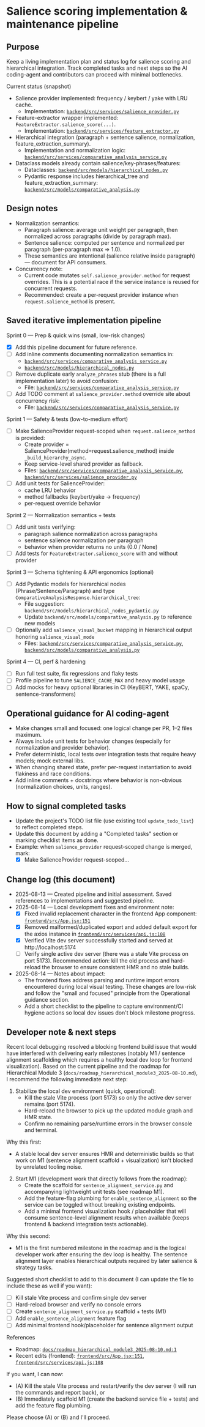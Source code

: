 Salience scoring implementation & maintenance pipeline
=====================================

Purpose
-------
Keep a living implementation plan and status log for salience scoring and hierarchical integration. Track completed tasks and next steps so the AI coding-agent and contributors can proceed with minimal bottlenecks.

Current status (snapshot)
- Salience provider implemented: frequency / keybert / yake with LRU cache.
  - Implementation: [`backend/src/services/salience_provider.py`](backend/src/services/salience_provider.py:84)
- Feature-extractor wrapper implemented: `FeatureExtractor.salience_score(...)`.
  - Implementation: [`backend/src/services/feature_extractor.py`](backend/src/services/feature_extractor.py:155)
- Hierarchical integration (paragraph + sentence salience, normalization, feature_extraction_summary).
  - Implementation and normalization logic: [`backend/src/services/comparative_analysis_service.py`](backend/src/services/comparative_analysis_service.py:706)
- Dataclass models already contain salience/key-phrases/features:
  - Dataclasses: [`backend/src/models/hierarchical_nodes.py`](backend/src/models/hierarchical_nodes.py:6)
  - Pydantic response includes hierarchical_tree and feature_extraction_summary: [`backend/src/models/comparative_analysis.py`](backend/src/models/comparative_analysis.py:148)

Design notes
------------
- Normalization semantics:
  - Paragraph salience: average unit weight per paragraph, then normalized across paragraphs (divide by paragraph max).
  - Sentence salience: computed per sentence and normalized per paragraph (per-paragraph max => 1.0).
  - These semantics are intentional (salience relative inside paragraph) — document for API consumers.
- Concurrency note:
  - Current code mutates `self.salience_provider.method` for request overrides. This is a potential race if the service instance is reused for concurrent requests.
  - Recommended: create a per-request provider instance when `request.salience_method` is present.

Saved iterative implementation pipeline
--------------------------------------
Sprint 0 — Prep & quick wins (small, low-risk changes)
- [x] Add this pipeline document for future reference.
- [ ] Add inline comments documenting normalization semantics in:
  - [`backend/src/services/comparative_analysis_service.py`](backend/src/services/comparative_analysis_service.py:706)
  - [`backend/src/models/hierarchical_nodes.py`](backend/src/models/hierarchical_nodes.py:69)
- [ ] Remove duplicate early `analyze_phrases` stub (there is a full implementation later) to avoid confusion:
  - File: [`backend/src/services/comparative_analysis_service.py`](backend/src/services/comparative_analysis_service.py:168)
- [ ] Add TODO comment at `salience_provider.method` override site about concurrency risk:
  - File: [`backend/src/services/comparative_analysis_service.py`](backend/src/services/comparative_analysis_service.py:733)

Sprint 1 — Safety & tests (low-to-medium effort)
- [ ] Make SalienceProvider request-scoped when `request.salience_method` is provided:
  - Create provider = SalienceProvider(method=request.salience_method) inside `_build_hierarchy_async`.
  - Keep service-level shared provider as fallback.
  - Files: [`backend/src/services/comparative_analysis_service.py`](backend/src/services/comparative_analysis_service.py:706), [`backend/src/services/salience_provider.py`](backend/src/services/salience_provider.py:84)
- [ ] Add unit tests for SalienceProvider:
  - cache LRU behavior
  - method fallbacks (keybert/yake -> frequency)
  - per-request override behavior

Sprint 2 — Normalization semantics + tests
- [ ] Add unit tests verifying:
  - paragraph salience normalization across paragraphs
  - sentence salience normalization per paragraph
  - behavior when provider returns no units (0.0 / None)
- [ ] Add tests for `FeatureExtractor.salience_score` with and without provider

Sprint 3 — Schema tightening & API ergonomics (optional)
- [ ] Add Pydantic models for hierarchical nodes (Phrase/Sentence/Paragraph) and type `ComparativeAnalysisResponse.hierarchical_tree`:
  - File suggestion: `backend/src/models/hierarchical_nodes_pydantic.py`
  - Update `backend/src/models/comparative_analysis.py` to reference new models
- [ ] Optionally add `salience_visual_bucket` mapping in hierarchical output honoring `salience_visual_mode`
  - Files: [`backend/src/services/comparative_analysis_service.py`](backend/src/services/comparative_analysis_service.py:706),
    [`backend/src/models/comparative_analysis.py`](backend/src/models/comparative_analysis.py:39)

Sprint 4 — CI, perf & hardening
- [ ] Run full test suite, fix regressions and flaky tests
- [ ] Profile pipeline to tune `SALIENCE_CACHE_MAX` and heavy model usage
- [ ] Add mocks for heavy optional libraries in CI (KeyBERT, YAKE, spaCy, sentence-transformers)

Operational guidance for AI coding-agent
---------------------------------------
- Make changes small and focused: one logical change per PR, 1–2 files maximum.
- Always include unit tests for behavior changes (especially for normalization and provider behavior).
- Prefer deterministic, local tests over integration tests that require heavy models; mock external libs.
- When changing shared state, prefer per-request instantiation to avoid flakiness and race conditions.
- Add inline comments + docstrings where behavior is non-obvious (normalization choices, units, ranges).

How to signal completed tasks
-----------------------------
- Update the project's TODO list file (use existing tool `update_todo_list`) to reflect completed steps.
- Update this document by adding a "Completed tasks" section or marking checklist items as done.
- Example: when `salience_provider` request-scoped change is merged, mark:
  - [x] Make SalienceProvider request-scoped...

Change log (this document)
--------------------------
- 2025-08-13 — Created pipeline and initial assessment. Saved references to implementations and suggested pipeline.
- 2025-08-14 — Local development fixes and environment note:
  - [x] Fixed invalid replacement character in the frontend App component: [`frontend/src/App.jsx:151`](frontend/src/App.jsx:151)
  - [x] Removed malformed/duplicated export and added default export for the axios instance in [`frontend/src/services/api.js:108`](frontend/src/services/api.js:108)
  - [x] Verified Vite dev server successfully started and served at http://localhost:5174
  - [ ] Verify single active dev server (there was a stale Vite process on port 5173). Recommended action: kill the old process and hard-reload the browser to ensure consistent HMR and no stale builds.
- 2025-08-14 — Notes about impact:
  - The frontend fixes address parsing and runtime import errors encountered during local visual testing. These changes are low-risk and follow the "small and focused" principle from the Operational guidance section.
  - Add a short checklist to the pipeline to capture environment/CI hygiene actions so local dev issues don't block milestone progress.

Developer note & next steps
---------------------------
Recent local debugging resolved a blocking frontend build issue that would have interfered with delivering early milestones (notably M1 / sentence alignment scaffolding which requires a healthy local dev loop for frontend visualization). Based on the current pipeline and the roadmap for Hierarchical Module 3 (`docs/roadmap_hierarchical_module3_2025-08-10.md`), I recommend the following immediate next step:

1) Stabilize the local dev environment (quick, operational):
   - Kill the stale Vite process (port 5173) so only the active dev server remains (port 5174).
   - Hard-reload the browser to pick up the updated module graph and HMR state.
   - Confirm no remaining parse/runtime errors in the browser console and terminal.

Why this first:
- A stable local dev server ensures HMR and deterministic builds so that work on M1 (sentence alignment scaffold + visualization) isn't blocked by unrelated tooling noise.

2) Start M1 (development work that directly follows from the roadmap):
   - Create the scaffold for `sentence_alignment_service.py` and accompanying lightweight unit tests (see roadmap M1).
   - Add the feature-flag plumbing for `enable_sentence_alignment` so the service can be toggled without breaking existing endpoints.
   - Add a minimal frontend visualization hook / placeholder that will consume sentence-level alignment results when available (keeps frontend & backend integration tests actionable).

Why this second:
- M1 is the first numbered milestone in the roadmap and is the logical developer work after ensuring the dev loop is healthy. The sentence alignment layer enables hierarchical outputs required by later salience & strategy tasks.

Suggested short checklist to add to this document (I can update the file to include these as well if you want):
- [ ] Kill stale Vite process and confirm single dev server
- [ ] Hard-reload browser and verify no console errors
- [ ] Create `sentence_alignment_service.py` scaffold + tests (M1)
- [ ] Add `enable_sentence_alignment` feature flag
- [ ] Add minimal frontend hook/placeholder for sentence alignment output

References
- Roadmap: [`docs/roadmap_hierarchical_module3_2025-08-10.md:1`](docs/roadmap_hierarchical_module3_2025-08-10.md:1)
- Recent edits (frontend): [`frontend/src/App.jsx:151`](frontend/src/App.jsx:151), [`frontend/src/services/api.js:108`](frontend/src/services/api.js:108)

If you want, I can now:
- (A) Kill the stale Vite process and restart/verify the dev server (I will run the commands and report back), or
- (B) Immediately scaffold M1 (create the backend service file + tests) and add the feature flag plumbing.

Please choose (A) or (B) and I'll proceed.